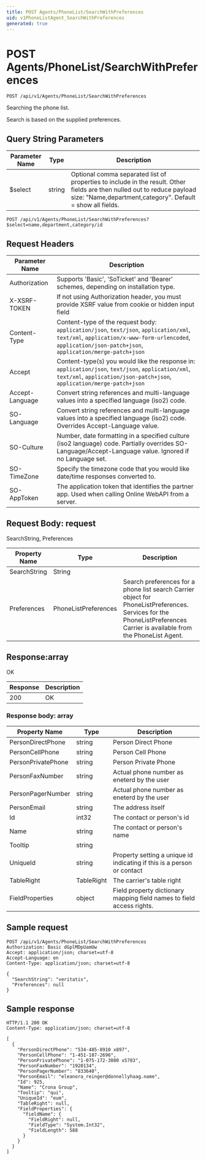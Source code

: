 ```yaml
---
title: POST Agents/PhoneList/SearchWithPreferences
uid: v1PhoneListAgent_SearchWithPreferences
generated: true
---
```


# POST Agents/PhoneList/SearchWithPreferences

```http
POST /api/v1/Agents/PhoneList/SearchWithPreferences
```

Searching the phone list.


Search is based on the supplied preferences.






## Query String Parameters

| Parameter Name | Type |  Description |
|----------------|------|--------------|
| $select | string |  Optional comma separated list of properties to include in the result. Other fields are then nulled out to reduce payload size: "Name,department,category". Default = show all fields. |

```http
POST /api/v1/Agents/PhoneList/SearchWithPreferences?$select=name,department,category/id
```


## Request Headers

| Parameter Name | Description |
|----------------|-------------|
| Authorization  | Supports 'Basic', 'SoTicket' and 'Bearer' schemes, depending on installation type. |
| X-XSRF-TOKEN   | If not using Authorization header, you must provide XSRF value from cookie or hidden input field |
| Content-Type | Content-type of the request body: `application/json`, `text/json`, `application/xml`, `text/xml`, `application/x-www-form-urlencoded`, `application/json-patch+json`, `application/merge-patch+json` |
| Accept         | Content-type(s) you would like the response in: `application/json`, `text/json`, `application/xml`, `text/xml`, `application/json-patch+json`, `application/merge-patch+json` |
| Accept-Language | Convert string references and multi-language values into a specified language (iso2) code. |
| SO-Language | Convert string references and multi-language values into a specified language (iso2) code. Overrides Accept-Language value. |
| SO-Culture | Number, date formatting in a specified culture (iso2 language) code. Partially overrides SO-Language/Accept-Language value. Ignored if no Language set. |
| SO-TimeZone | Specify the timezone code that you would like date/time responses converted to. |
| SO-AppToken | The application token that identifies the partner app. Used when calling Online WebAPI from a server. |

## Request Body: request 

SearchString, Preferences 

| Property Name | Type |  Description |
|----------------|------|--------------|
| SearchString | String |  |
| Preferences | PhoneListPreferences | Search preferences for a phone list search <para /> Carrier object for PhoneListPreferences. Services for the PhoneListPreferences Carrier is available from the <see cref="T:SuperOffice.CRM.Services.IPhoneListAgent">PhoneList Agent</see>. |

## Response:array

OK

| Response | Description |
|----------------|-------------|
| 200 | OK |

### Response body: array

| Property Name | Type |  Description |
|----------------|------|--------------|
| PersonDirectPhone | string | Person Direct Phone |
| PersonCellPhone | string | Person Cell Phone |
| PersonPrivatePhone | string | Person Private Phone |
| PersonFaxNumber | string | Actual phone number as eneterd by the user |
| PersonPagerNumber | string | Actual phone number as eneterd by the user |
| PersonEmail | string | The address itself |
| Id | int32 | The contact or person's id |
| Name | string | The contact or person's name |
| Tooltip | string |  |
| UniqueId | string | Property setting a unique id indicating if this is a person or contact |
| TableRight | TableRight | The carrier's table right |
| FieldProperties | object | Field property dictionary mapping field names to field access rights. |

## Sample request

```http!
POST /api/v1/Agents/PhoneList/SearchWithPreferences
Authorization: Basic dGplMDpUamUw
Accept: application/json; charset=utf-8
Accept-Language: en
Content-Type: application/json; charset=utf-8

{
  "SearchString": "veritatis",
  "Preferences": null
}
```

## Sample response

```http_
HTTP/1.1 200 OK
Content-Type: application/json; charset=utf-8

[
  {
    "PersonDirectPhone": "534-485-8910 x897",
    "PersonCellPhone": "1-451-187-2696",
    "PersonPrivatePhone": "1-075-172-3080 x5783",
    "PersonFaxNumber": "1920134",
    "PersonPagerNumber": "833640",
    "PersonEmail": "eleanora_reinger@donnellyhaag.name",
    "Id": 925,
    "Name": "Crona Group",
    "Tooltip": "qui",
    "UniqueId": "eum",
    "TableRight": null,
    "FieldProperties": {
      "fieldName": {
        "FieldRight": null,
        "FieldType": "System.Int32",
        "FieldLength": 588
      }
    }
  }
]
```